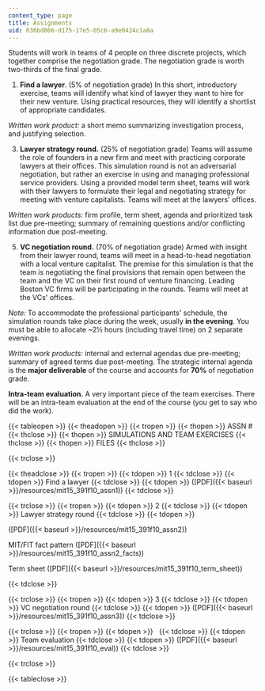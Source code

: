 ```yaml
---
content_type: page
title: Assignments
uid: 036bd066-d175-17e5-05c6-a9e0424c1a8a
---
```


Students will work in teams of 4 people on three discrete projects, which together comprise the negotiation grade. The negotiation grade is worth two-thirds of the final grade.

1.  **Find a lawyer**. (5% of negotiation grade) In this short, introductory exercise, teams will identify what kind of lawyer they want to hire for their new venture. Using practical resources, they will identify a shortlist of appropriate candidates.

_Written work product:_ a short memo summarizing investigation process, and justifying selection.

3.  **Lawyer strategy round.** (25% of negotiation grade) Teams will assume the role of founders in a new firm and meet with practicing corporate lawyers at their offices. This simulation round is not an adversarial negotiation, but rather an exercise in using and managing professional service providers. Using a provided model term sheet, teams will work with their lawyers to formulate their legal and negotiating strategy for meeting with venture capitalists. Teams will meet at the lawyers' offices.

_Written work products:_ firm profile, term sheet, agenda and prioritized task list due pre-meeting; summary of remaining questions and/or conflicting information due post-meeting.

5.  **VC negotiation round.** (70% of negotiation grade) Armed with insight from their lawyer round, teams will meet in a head-to-head negotiation with a local venture capitalist. The premise for this simulation is that the team is negotiating the final provisions that remain open between the team and the VC on their first round of venture financing. Leading Boston VC firms will be participating in the rounds. Teams will meet at the VCs' offices.

_Note:_ To accommodate the professional participants' schedule, the simulation rounds take place during the week, usually **in the evening**. You must be able to allocate ~2½ hours (including travel time) on 2 separate evenings.

_Written work products:_ internal and external agendas due pre-meeting; summary of agreed terms due post-meeting. The strategic internal agenda is the **major deliverable** of the course and accounts for **70%** of negotiation grade.

**Intra-team evaluation.** A very important piece of the team exercises. There will be an intra-team evaluation at the end of the course (you get to say who did the work).

{{< tableopen >}}
{{< theadopen >}}
{{< tropen >}}
{{< thopen >}}
ASSN #
{{< thclose >}}
{{< thopen >}}
SIMULATIONS AND TEAM EXERCISES
{{< thclose >}}
{{< thopen >}}
FILES
{{< thclose >}}

{{< trclose >}}

{{< theadclose >}}
{{< tropen >}}
{{< tdopen >}}
1
{{< tdclose >}}
{{< tdopen >}}
Find a lawyer
{{< tdclose >}}
{{< tdopen >}}
([PDF]({{< baseurl >}}/resources/mit15_391f10_assn1))
{{< tdclose >}}

{{< trclose >}}
{{< tropen >}}
{{< tdopen >}}
2
{{< tdclose >}}
{{< tdopen >}}
Lawyer strategy round
{{< tdclose >}}
{{< tdopen >}}


([PDF]({{< baseurl >}}/resources/mit15_391f10_assn2))

MIT/FIT fact pattern ([PDF]({{< baseurl >}}/resources/mit15_391f10_assn2_facts))

Term sheet ([PDF]({{< baseurl >}}/resources/mit15_391f10_term_sheet))


{{< tdclose >}}

{{< trclose >}}
{{< tropen >}}
{{< tdopen >}}
3
{{< tdclose >}}
{{< tdopen >}}
VC negotiation round
{{< tdclose >}}
{{< tdopen >}}
([PDF]({{< baseurl >}}/resources/mit15_391f10_assn3))
{{< tdclose >}}

{{< trclose >}}
{{< tropen >}}
{{< tdopen >}}
 
{{< tdclose >}}
{{< tdopen >}}
Team evaluation
{{< tdclose >}}
{{< tdopen >}}
([PDF]({{< baseurl >}}/resources/mit15_391f10_eval))
{{< tdclose >}}

{{< trclose >}}

{{< tableclose >}}